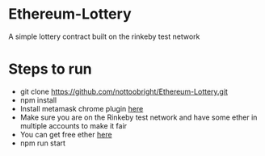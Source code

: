 # Ethereum-Lottery
A simple lottery contract built on the rinkeby test network

# Steps to run
 - git clone https://github.com/nottoobright/Ethereum-Lottery.git
 - npm install
 - Install metamask chrome plugin [here](https://chrome.google.com/webstore/detail/metamask/nkbihfbeogaeaoehlefnkodbefgpgknn?utm_source=chrome-ntp-icon)
 - Make sure you are on the Rinkeby test network and have some ether in multiple accounts to make it fair
 - You can get free ether [here](https://faucet.rinkeby.io/)
 - npm run start
